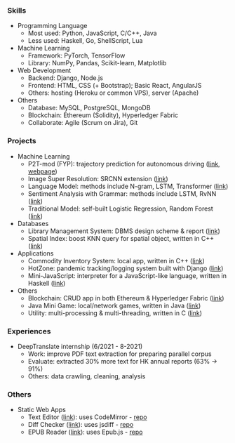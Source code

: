 ### Skills

- Programming Language
    - Most used: Python, JavaScript, C/C++, Java
    - Less used: Haskell, Go, ShellScript, Lua
- Machine Learning
    - Framework: PyTorch, TensorFlow
    - Library: NumPy, Pandas, Scikit-learn, Matplotlib
- Web Development
    - Backend: Django, Node.js
    - Frontend: HTML, CSS (+ Bootstrap); Basic React, AngularJS
    - Others: hosting (Heroku or common VPS), server (Apache)
- Others
    - Database: MySQL, PostgreSQL, MongoDB
    - Blockchain: Ethereum (Solidity), Hyperledger Fabric
    - Collaborate: Agile (Scrum on Jira), Git


### Projects

- Machine Learning
    - P2T-mod (FYP): trajectory prediction for autonomous driving ([link](https://gitfront.io/r/jllcps/RhncPKZCuwvu/FYP21037/), [webpage](https://wp.cs.hku.hk/2021/fyp21037/))
    - Image Super Resolution: SRCNN extension ([link](https://gitfront.io/r/jllcps/18938c156943fd060834db4a7c953819356d7ac8/HKU/tree/Machine%20Learning/Image%20Super%20Resolution/))
    - Language Model: methods include N-gram, LSTM, Transformer ([link](https://gitfront.io/r/jllcps/18938c156943fd060834db4a7c953819356d7ac8/HKU/tree/Machine%20Learning/Language%20Model/))
    - Sentiment Analysis with Grammar: methods include LSTM, RvNN ([link](https://gitfront.io/r/jllcps/18938c156943fd060834db4a7c953819356d7ac8/HKU/tree/Machine%20Learning/Sentiment%20Analysis%20with%20Grammar/))
    - Traditional Model: self-built Logistic Regression, Random Forest ([link](https://gitfront.io/r/jllcps/18938c156943fd060834db4a7c953819356d7ac8/HKU/tree/Machine%20Learning/Traditional%20Algorithm/))
- Databases
    - Library Management System: DBMS design scheme & report ([link](https://gitfront.io/r/jllcps/18938c156943fd060834db4a7c953819356d7ac8/HKU/tree/Others/Library%20Management%20System/))
    - Spatial Index: boost KNN query for spatial object, written in C++ ([link](https://gitfront.io/r/jllcps/18938c156943fd060834db4a7c953819356d7ac8/HKU/tree/Others/Spatial%20Index/))
- Applications
    - Commodity Inventory System: local app, written in C++ ([link](https://gitfront.io/r/jllcps/18938c156943fd060834db4a7c953819356d7ac8/HKU/tree/Applications/Commodity%20Inventory%20System/))
    - HotZone: pandemic tracking/logging system built with Django ([link](https://gitfront.io/r/jllcps/18938c156943fd060834db4a7c953819356d7ac8/HKU/tree/Applications/HotZone/))
    - Mini-JavaScript: interpreter for a JavaScript-like language, written in Haskell ([link](https://gitfront.io/r/jllcps/18938c156943fd060834db4a7c953819356d7ac8/HKU/tree/Applications/Mini-JavaScript/))
- Others
    - Blockchain: CRUD app in both Ethereum & Hyperledger Fabric ([link](https://gitfront.io/r/jllcps/18938c156943fd060834db4a7c953819356d7ac8/HKU/tree/Others/Blockchain/))
    - Java Mini Game: local/network games, written in Java ([link](https://gitfront.io/r/jllcps/18938c156943fd060834db4a7c953819356d7ac8/HKU/tree/Others/Java%20Mini%20Game/))
    - Utility: multi-processing & multi-threading, written in C ([link](https://gitfront.io/r/jllcps/18938c156943fd060834db4a7c953819356d7ac8/HKU/tree/Others/Utility/))


### Experiences

- DeepTranslate internship (6/2021 - 8-2021)
    - Work: improve PDF text extraction for preparing parallel corpus
    - Evaluate: extracted 30% more text for HK annual reports (63% → 91%)
    - Others: data crawling, cleaning, analysis

### Others

  - Static Web Apps
      - Text Editor ([link](https://jllcps.github.io/text-editor/main.html)): uses CodeMirror - [repo](https://github.com/codemirror/CodeMirror)
      - Diff Checker ([link](https://jllcps.github.io/diff-checker/main.html)): uses jsdiff - [repo](https://github.com/kpdecker/jsdiff)
      - EPUB Reader ([link](https://jllcps.github.io/epub-reader/main.html)): uses Epub.js - [repo](https://github.com/futurepress/epub.js/)